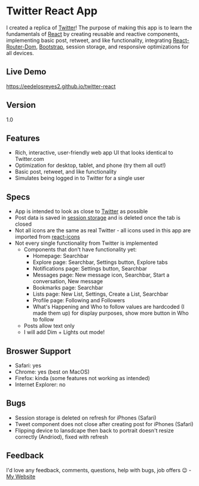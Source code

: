 # Twitter React App

I created a replica of [Twitter](https://twitter.com/)! The purpose of making this app is to learn the fundamentals of [React](https://reactjs.org/) by creating reusable and reactive components, implementing basic post, retweet, and like functionality, integrating [React-Router-Dom](https://www.npmjs.com/package/react-router-dom), [Bootstrap](https://www.npmjs.com/package/react-router-dom), session storage, and responsive optimizations for all devices.

## Live Demo

https://eedelosreyes2.github.io/twitter-react

## Version

1.0

## Features
- Rich, interactive, user-friendly web app UI that looks identical to Twitter.com
- Optimization for desktop, tablet, and phone (try them all out!)
- Basic post, retweet, and like functionality
- Simulates being logged in to Twitter for a single user

## Specs

-   App is intended to look as close to [Twitter](https://twitter.com/) as possible
-   Post data is saved in [session storage](https://developer.mozilla.org/en-US/docs/Web/API/Window/sessionStorage) and is deleted once the tab is closed
-   Not all icons are the same as real Twitter - all icons used in this app are imported from [react-icons](https://react-icons.github.io/react-icons/)
-   Not every single functionality from Twitter is implemented
    -   Components that don't have functionality yet:
        -   Homepage: Searchbar
        -   Explore page: Searchbar, Settings button, Explore tabs
        -   Notifications page: Settings button, Searchbar
        -   Messages page: New message icon, Searchbar, Start a conversation, New message
        -   Bookmarks page: Searchbar
        -   Lists page: New List, Settings, Create a List, Searchbar
        -   Profile page: Following and Followers
        -   What's Happening and Who to follow values are hardcoded (I made them up) for display purposes, show more button in Who to follow
    -   Posts allow text only
    -   I will add Dim + Lights out mode!

## Broswer Support
- Safari: yes
- Chrome: yes (best on MacOS)
- Firefox: kinda (some features not working as intended)
- Internet Explorer: no

## Bugs

- Session storage is deleted on refresh for iPhones (Safari)
- Tweet component does not close after creating post for iPhones (Safari)
- Flipping device to lansdcape then back to portrait doesn't resize correctly (Andriod), fixed with refresh

## Feedback

I'd love any feedback, comments, questions, help with bugs, job offers 😉 - [My Website](https://eedelosreyes2.github.io)
